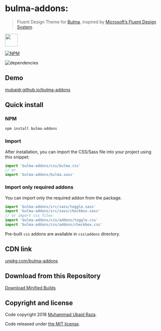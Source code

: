 # bulma-addons:

> Fluent Design Theme for [Bulma](http://bulma.io), inspired by [Microsoft’s Fluent Design System](https://fluent.microsoft.com).

<a href="https://patreon.com/mubaidr">
  <img src="https://c5.patreon.com/external/logo/become_a_patron_button@2x.png" height="42">
</a>

[![NPM](https://nodei.co/npm/bulma-addons.png?compact=true)](https://nodei.co/npm/bulma-addons/)

![dependencies](https://david-dm.org/mubaidr/bulma-addons.svg)

## Demo

[mubaidr.github.io/bulma-addons](https://mubaidr.github.io/bulma-addons/)

## Quick install

### NPM

```sh
npm install bulma-addons
```

### Import

After installation, you can import the CSS/Sass file into your project using this snippet:

```js
import 'bulma-addons/css/bulma.css'
// or
import 'bulma-addons/bulma.sass'
```

### Import only required addons

You can import only the required addon from the package.

```js
import 'bulma-addons/src/sass/toggle.sass'
import 'bulma-addons/src/sass/checkbox.sass'
// or import css files
import 'bulma-addons/css/addons/toggle.css'
import 'bulma-addons/css/addons/checkbox.css'
```

Pre-built `css` addons are available in `css\addons` directory.

## CDN link

[unpkg.com/bulma-addons](https://unpkg.com/bulma-addons/css/)

## Download from this Repository

[Download Minified Builds](https://raw.githubusercontent.com/mubaidr/bulma-addons/master/css/bulma.min.css)

## Copyright and license

Code copyright 2018 [Muhammad Ubaid Raza](https://mubaidr.github.io).

Code released under [the MIT license](https://github.com/jgthms/bulma/blob/master/LICENSE).
